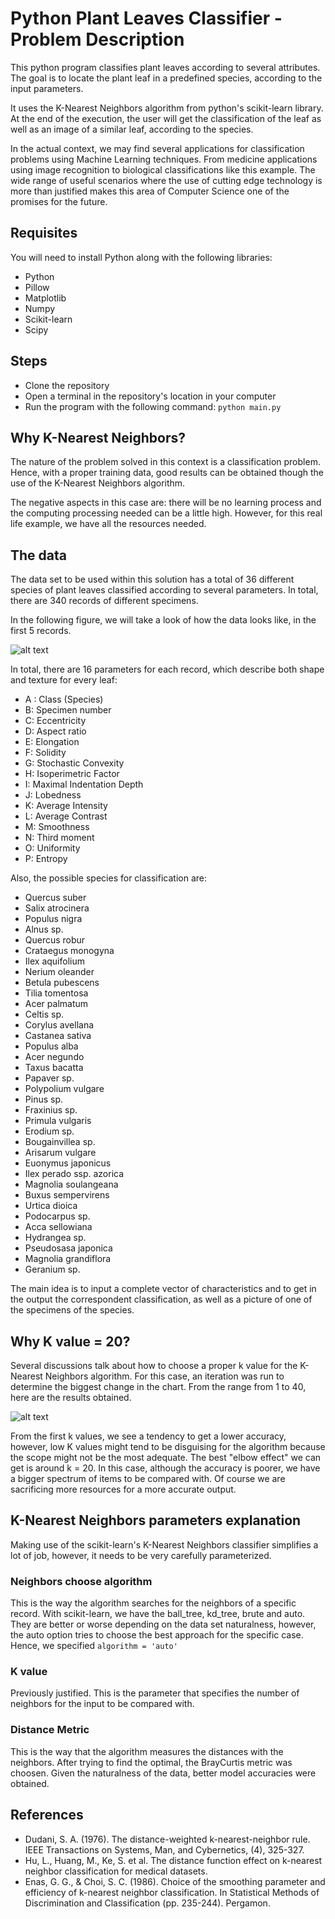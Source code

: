 # Python Plant Leaves Classifier - Problem Description

This python program classifies plant leaves according to several attributes. The goal is to locate the plant leaf in a predefined species, according to the input parameters.

It uses the K-Nearest Neighbors algorithm from python's scikit-learn library. At the end of the execution, the user will get the classification of the leaf as well as an image of a similar leaf, according to the species.

In the actual context, we may find several applications for classification problems using Machine Learning techniques. From medicine applications using image recognition to biological classifications like this example. The wide range of useful scenarios where the use of cutting edge technology is more than justified makes this area of Computer Science one of the promises for the future.

## Requisites
You will need to install Python along with the following libraries:
* Python
* Pillow
* Matplotlib
* Numpy
* Scikit-learn
* Scipy

## Steps
* Clone the repository
* Open a terminal in the repository's location in your computer
* Run the program with the following command:
```python main.py```


## Why K-Nearest Neighbors?
The nature of the problem solved in this context is a classification problem. Hence, with a proper training data, good results can be obtained though the use of the K-Nearest Neighbors algorithm.

The negative aspects in this case are: there will be no learning process and the computing processing needed can be a little high. However, for this real life example, we have all the resources needed.


## The data
The data set to be used within this solution has a total of 36 different species of plant leaves classified according to several parameters. In total, there are 340 records of different specimens.

In the following figure, we will take a look of how the data looks like, in the first 5 records.

![alt text](https://github.com/fabiancastrob/plant-leaves-classification/blob/master/images/data.png?raw=true)

In total, there are 16 parameters for each record, which describe both shape and texture for every leaf:
* A : Class (Species)
* B: Specimen number
* C: Eccentricity
* D: Aspect ratio
* E: Elongation
* F: Solidity
* G: Stochastic Convexity
* H: Isoperimetric Factor
* I: Maximal Indentation Depth
* J: Lobedness
* K: Average Intensity
* L: Average Contrast
* M: Smoothness
* N: Third moment
* O: Uniformity
* P: Entropy

Also, the possible species for classification are:
* Quercus suber
* Salix atrocinera
* Populus nigra
* Alnus sp.
* Quercus robur
* Crataegus monogyna
* Ilex aquifolium
* Nerium oleander
* Betula pubescens
* Tilia tomentosa
* Acer palmatum
* Celtis sp.
* Corylus avellana
* Castanea sativa
* Populus alba
* Acer negundo
* Taxus bacatta
* Papaver sp.
* Polypolium vulgare
* Pinus sp.
* Fraxinius sp.
* Primula vulgaris
* Erodium sp.
* Bougainvillea sp.
* Arisarum vulgare
* Euonymus japonicus
* Ilex perado ssp. azorica
* Magnolia soulangeana
* Buxus sempervirens
* Urtica dioica
* Podocarpus sp.
* Acca sellowiana
* Hydrangea sp.
* Pseudosasa japonica
* Magnolia grandiflora
* Geranium sp.

The main idea is to input a complete vector of characteristics and to get in the output the correspondent classification, as well as a picture of one of the specimens of the species.


## Why K value = 20?
Several discussions talk about how to choose a proper k value for the K-Nearest Neighbors algorithm. For this case, an iteration was run to determine the biggest change in the chart. From the range from 1 to 40, here are the results obtained.

![alt text](https://github.com/fabiancastrob/plant-leaves-classification/blob/master/images/k_chart.png?raw=true)

From the first k values, we see a tendency to get a lower accuracy, however, low K values might tend to be disguising for the algorithm because the scope might not be the most adequate. The best "elbow effect" we can get is around k = 20. In this case, although the accuracy is poorer, we have a bigger spectrum of items to be compared with. Of course we are sacrificing more resources for a more accurate output.

## K-Nearest Neighbors parameters explanation
Making use of the scikit-learn's K-Nearest Neighbors classifier simplifies a lot of job, however, it needs to be very carefully parameterized.

### Neighbors choose algorithm

This is the way the algorithm searches for the neighbors of a specific record. With scikit-learn, we have the ball_tree, kd_tree, brute and auto. They are better or worse depending on the data set naturalness, however, the auto option tries to choose the best approach for the specific case. Hence, we specified
```algorithm = 'auto'```


### K value
Previously justified. This is the parameter that specifies the number of neighbors for the input to be compared with.

### Distance Metric
This is the way that the algorithm measures the distances with the neighbors. After trying to find the optimal, the BrayCurtis metric was choosen. Given the naturalness of the data, better model accuracies were obtained.

## References
* Dudani, S. A. (1976). The distance-weighted k-nearest-neighbor rule. IEEE Transactions on Systems, Man, and Cybernetics, (4), 325-327.
* Hu, L., Huang, M., Ke, S. et al. The distance function effect on k-nearest neighbor classification for medical datasets.
* Enas, G. G., & Choi, S. C. (1986). Choice of the smoothing parameter and efficiency of k-nearest neighbor classification. In Statistical Methods of Discrimination and Classification (pp. 235-244). Pergamon.
